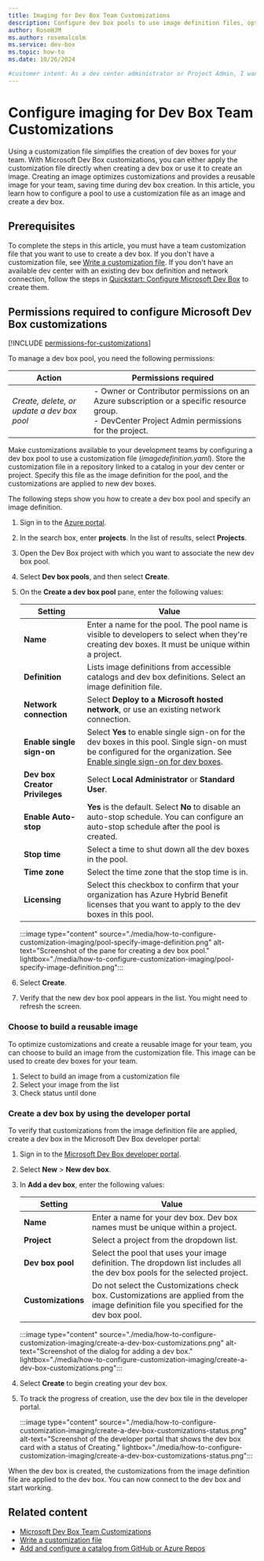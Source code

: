 ```yaml
---
title: Imaging for Dev Box Team Customizations
description: Configure dev box pools to use image definition files, optimizing customizations, and creating reusable images for your team.
author: RoseHJM
ms.author: rosemalcolm
ms.service: dev-box
ms.topic: how-to
ms.date: 10/26/2024

#customer intent: As a dev center administrator or Project Admin, I want to configure dev box pools to use image definition files so that my development teams can create customized dev boxes.
---
```


# Configure imaging for Dev Box Team Customizations
Using a customization file simplifies the creation of dev boxes for your team. With Microsoft Dev Box customizations, you can either apply the customization file directly when creating a dev box or use it to create an image. Creating an image optimizes customizations and provides a reusable image for your team, saving time during dev box creation. In this article, you learn how to configure a pool to use a customization file as an image and create a dev box.

## Prerequisites
To complete the steps in this article, you must have a team customization file that you want to use to create a dev box. If you don't have a customization file, see [Write a customization file](./how-to-write-customization-file.md).
If you don't have an available dev center with an existing dev box definition and network connection, follow the steps in [Quickstart: Configure Microsoft Dev Box](quickstart-configure-dev-box-service.md) to create them.

## Permissions required to configure Microsoft Dev Box customizations  
  
[!INCLUDE [permissions-for-customizations](includes/permissions-for-customizations.md)]

To manage a dev box pool, you need the following permissions:

| Action | Permissions required |
|---|---|
| _Create, delete, or update a dev box pool_ | - Owner or Contributor permissions on an Azure subscription or a specific resource group. </br> - DevCenter Project Admin permissions for the project. |

Make customizations available to your development teams by configuring a dev box pool to use a customization file (*imagedefinition.yaml*). Store the customization file in a repository linked to a catalog in your dev center or project. Specify this file as the image definition for the pool, and the customizations are applied to new dev boxes.

The following steps show you how to create a dev box pool and specify an image definition. 

1. Sign in to the [Azure portal](https://portal.azure.com).
1. In the search box, enter **projects**. In the list of results, select **Projects**.
1. Open the Dev Box project with which you want to associate the new dev box pool.
1. Select **Dev box pools**, and then select **Create**.
1. On the **Create a dev box pool** pane, enter the following values:

   | Setting | Value |
   |---|---|
   | **Name** |Enter a name for the pool. The pool name is visible to developers to select when they're creating dev boxes. It must be unique within a project. |
   | **Definition** | Lists image definitions from accessible catalogs and dev box definitions. Select an image definition file. |
   | **Network connection** | Select **Deploy to a Microsoft hosted network**, or use an existing network connection. |
   |**Enable single sign-on** | Select **Yes** to enable single sign-on for the dev boxes in this pool. Single sign-on must be configured for the organization. See [Enable single sign-on for dev boxes](https://aka.ms/dev-box/single-sign-on). |
   | **Dev box Creator Privileges** | Select **Local Administrator** or **Standard User**. |
   | **Enable Auto-stop** | **Yes** is the default. Select **No** to disable an auto-stop schedule. You can configure an auto-stop schedule after the pool is created. |
   | **Stop time** | Select a time to shut down all the dev boxes in the pool. |
   | **Time zone** | Select the time zone that the stop time is in. |
   | **Licensing** | Select this checkbox to confirm that your organization has Azure Hybrid Benefit licenses that you want to apply to the dev boxes in this pool. |

   :::image type="content" source="./media/how-to-configure-customization-imaging/pool-specify-image-definition.png" alt-text="Screenshot of the pane for creating a dev box pool." lightbox="./media/how-to-configure-customization-imaging/pool-specify-image-definition.png":::

1. Select **Create**.
1. Verify that the new dev box pool appears in the list. You might need to refresh the screen.
 
### Choose to build a reusable image
To optimize customizations and create a reusable image for your team, you can choose to build an image from the customization file. This image can be used to create dev boxes for your team.

1.    Select to build an image from a customization file
2.    Select your image from the list
3.    Check status until done

### Create a dev box by using the developer portal
To verify that customizations from the image definition file are applied, create a dev box in the Microsoft Dev Box developer portal:

1. Sign in to the [Microsoft Dev Box developer portal](https://aka.ms/devbox-portal).
1. Select **New** > **New dev box**.
1. In **Add a dev box**, enter the following values:

   | Setting | Value |
   |---|---|
   | **Name** | Enter a name for your dev box. Dev box names must be unique within a project. |
   | **Project** | Select a project from the dropdown list. |
   | **Dev box pool** | Select the pool that uses your image definition. The dropdown list includes all the dev box pools for the selected project. |
   | **Customizations** | Do not select the Customizations check box. Customizations are applied from the image definition file you specified for the dev box pool. |

   :::image type="content" source="./media/how-to-configure-customization-imaging/create-a-dev-box-customizations.png" alt-text="Screenshot of the dialog for adding a dev box." lightbox="./media/how-to-configure-customization-imaging/create-a-dev-box-customizations.png":::
   
1. Select **Create** to begin creating your dev box.
1. To track the progress of creation, use the dev box tile in the developer portal.
      
   :::image type="content" source="./media/how-to-configure-customization-imaging/create-a-dev-box-customizations-status.png" alt-text="Screenshot of the developer portal that shows the dev box card with a status of Creating." lightbox="./media/how-to-configure-customization-imaging/create-a-dev-box-customizations-status.png":::

When the dev box is created, the customizations from the image definition file are applied to the dev box. You can now connect to the dev box and start working.

## Related content
- [Microsoft Dev Box Team Customizations](concept-what-are-team-customizations.md)
- [Write a customization file](./how-to-write-customization-file.md) 
- [Add and configure a catalog from GitHub or Azure Repos](../deployment-environments/how-to-configure-catalog.md)